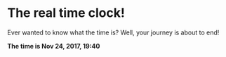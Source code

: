 # The real time clock!

Ever wanted to know what the time is? Well, your journey is about to end!

**The time is Nov 24, 2017, 19:40**
